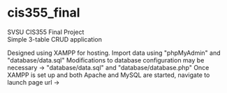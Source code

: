 # cis355_final
SVSU CIS355 Final Project  
Simple 3-table CRUD application  
  
Designed using XAMPP for hosting. Import data using "phpMyAdmin" and "database/data.sql"
Modifications to database configuration may be necessary -> "database/data.sql" and "database/database.php"
Once XAMPP is set up and both Apache and MySQL are started, navigate to launch page url -> 